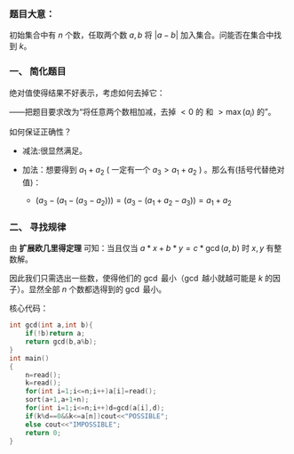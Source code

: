 ### 题目大意：

初始集合中有 $n$ 个数，任取两个数 $a,b$ 将 $|a-b|$ 加入集合。问能否在集合中找到 $k$。

### 一、 简化题目

绝对值使得结果不好表示，考虑如何去掉它：

——把题目要求改为“将任意两个数相加减，去掉 $<0$ 的 和 $>\max(a_i)$ 的”。

如何保证正确性？

- 减法:很显然满足。
- 加法：想要得到 $a_1+a_2$ ( 一定有一个 $a_3>a_1+a_2$ ) 。那么有(括号代替绝对值)：

	- $(a_3-(a_1-(a_3-a_2)))=(a_3-(a_1+a_2-a_3))=a_1+a_2$


### 二、 寻找规律

由 **扩展欧几里得定理** 可知：当且仅当 $a*x+b*y=c*\gcd(a,b)$ 时 $x,y$ 有整数解。

因此我们只需选出一些数，使得他们的 $\gcd$ 最小（$\gcd$ 越小就越可能是 $k$ 的因子）。显然全部 $n$ 个数都选得到的 $\gcd$ 最小。

核心代码：

```cpp
int gcd(int a,int b){
	if(!b)return a;
	return gcd(b,a%b);
}
int main()
{
	n=read();
	k=read();
	for(int i=1;i<=n;i++)a[i]=read();
	sort(a+1,a+1+n);
	for(int i=1;i<=n;i++)d=gcd(a[i],d);
	if(k%d==0&&k<=a[n])cout<<"POSSIBLE";
	else cout<<"IMPOSSIBLE"; 
	return 0;
}
```
